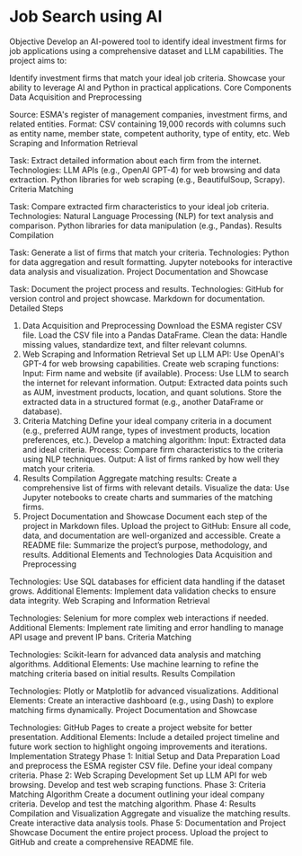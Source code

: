 # Job Search using AI 

Objective
Develop an AI-powered tool to identify ideal investment firms for job applications using a comprehensive dataset and LLM capabilities. The project aims to:

Identify investment firms that match your ideal job criteria.
Showcase your ability to leverage AI and Python in practical applications.
Core Components
Data Acquisition and Preprocessing

Source: ESMA's register of management companies, investment firms, and related entities.
Format: CSV containing 19,000 records with columns such as entity name, member state, competent authority, type of entity, etc.
Web Scraping and Information Retrieval

Task: Extract detailed information about each firm from the internet.
Technologies:
LLM APIs (e.g., OpenAI GPT-4) for web browsing and data extraction.
Python libraries for web scraping (e.g., BeautifulSoup, Scrapy).
Criteria Matching

Task: Compare extracted firm characteristics to your ideal job criteria.
Technologies:
Natural Language Processing (NLP) for text analysis and comparison.
Python libraries for data manipulation (e.g., Pandas).
Results Compilation

Task: Generate a list of firms that match your criteria.
Technologies:
Python for data aggregation and result formatting.
Jupyter notebooks for interactive data analysis and visualization.
Project Documentation and Showcase

Task: Document the project process and results.
Technologies:
GitHub for version control and project showcase.
Markdown for documentation.
Detailed Steps
1. Data Acquisition and Preprocessing
Download the ESMA register CSV file.
Load the CSV file into a Pandas DataFrame.
Clean the data: Handle missing values, standardize text, and filter relevant columns.
2. Web Scraping and Information Retrieval
Set up LLM API: Use OpenAI's GPT-4 for web browsing capabilities.
Create web scraping functions:
Input: Firm name and website (if available).
Process: Use LLM to search the internet for relevant information.
Output: Extracted data points such as AUM, investment products, location, and quant solutions.
Store the extracted data in a structured format (e.g., another DataFrame or database).
3. Criteria Matching
Define your ideal company criteria in a document (e.g., preferred AUM range, types of investment products, location preferences, etc.).
Develop a matching algorithm:
Input: Extracted data and ideal criteria.
Process: Compare firm characteristics to the criteria using NLP techniques.
Output: A list of firms ranked by how well they match your criteria.
4. Results Compilation
Aggregate matching results: Create a comprehensive list of firms with relevant details.
Visualize the data: Use Jupyter notebooks to create charts and summaries of the matching firms.
5. Project Documentation and Showcase
Document each step of the project in Markdown files.
Upload the project to GitHub: Ensure all code, data, and documentation are well-organized and accessible.
Create a README file: Summarize the project’s purpose, methodology, and results.
Additional Elements and Technologies
Data Acquisition and Preprocessing

Technologies: Use SQL databases for efficient data handling if the dataset grows.
Additional Elements: Implement data validation checks to ensure data integrity.
Web Scraping and Information Retrieval

Technologies: Selenium for more complex web interactions if needed.
Additional Elements: Implement rate limiting and error handling to manage API usage and prevent IP bans.
Criteria Matching

Technologies: Scikit-learn for advanced data analysis and matching algorithms.
Additional Elements: Use machine learning to refine the matching criteria based on initial results.
Results Compilation

Technologies: Plotly or Matplotlib for advanced visualizations.
Additional Elements: Create an interactive dashboard (e.g., using Dash) to explore matching firms dynamically.
Project Documentation and Showcase

Technologies: GitHub Pages to create a project website for better presentation.
Additional Elements: Include a detailed project timeline and future work section to highlight ongoing improvements and iterations.
Implementation Strategy
Phase 1: Initial Setup and Data Preparation
Load and preprocess the ESMA register CSV file.
Define your ideal company criteria.
Phase 2: Web Scraping Development
Set up LLM API for web browsing.
Develop and test web scraping functions.
Phase 3: Criteria Matching Algorithm
Create a document outlining your ideal company criteria.
Develop and test the matching algorithm.
Phase 4: Results Compilation and Visualization
Aggregate and visualize the matching results.
Create interactive data analysis tools.
Phase 5: Documentation and Project Showcase
Document the entire project process.
Upload the project to GitHub and create a comprehensive README file.
